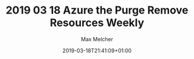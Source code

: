 ---
title: "2019 03 18 Azure the Purge Remove Resources Weekly"
date: 2019-03-18T21:41:09+01:00
2019: "03"
author: "Max Melcher"
draft: true
categories:
  - Website
tags:
  - Wordpress
  - Hugo
  - Performance
featured: "images/featured.jpg"
featuredalt : ""
hashtags: 
  - "#azure"
---